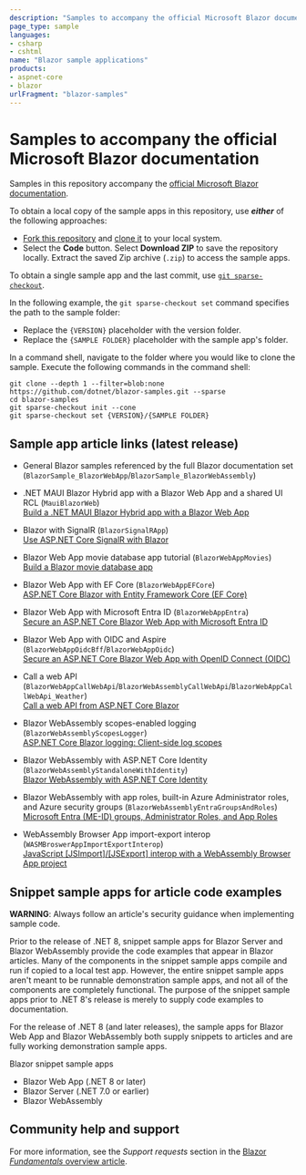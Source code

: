 ```yaml
---
description: "Samples to accompany the official Microsoft Blazor documentation."
page_type: sample
languages:
- csharp
- cshtml
name: "Blazor sample applications"
products:
- aspnet-core
- blazor
urlFragment: "blazor-samples"
---
```

# Samples to accompany the official Microsoft Blazor documentation

Samples in this repository accompany the [official Microsoft Blazor documentation](https://docs.microsoft.com/aspnet/core/blazor/).

To obtain a local copy of the sample apps in this repository, use ***either*** of the following approaches:

* [Fork this repository](https://docs.github.com/get-started/quickstart/fork-a-repo) and [clone it](https://docs.github.com/repositories/creating-and-managing-repositories/cloning-a-repository) to your local system.
* Select the **Code** button. Select **Download ZIP** to save the repository locally. Extract the saved Zip archive (`.zip`) to access the sample apps.

To obtain a single sample app and the last commit, use [`git sparse-checkout`](https://git-scm.com/docs/git-sparse-checkout).

In the following example, the `git sparse-checkout set` command specifies the path to the sample folder:

* Replace the `{VERSION}` placeholder with the version folder.
* Replace the `{SAMPLE FOLDER}` placeholder with the sample app's folder.

In a command shell, navigate to the folder where you would like to clone the sample. Execute the following commands in the command shell:

```cli
git clone --depth 1 --filter=blob:none https://github.com/dotnet/blazor-samples.git --sparse
cd blazor-samples
git sparse-checkout init --cone
git sparse-checkout set {VERSION}/{SAMPLE FOLDER}
```

## Sample app article links (latest release)

* General Blazor samples referenced by the full Blazor documentation set (`BlazorSample_BlazorWebApp`/`BlazorSample_BlazorWebAssembly`)

* .NET MAUI Blazor Hybrid app with a Blazor Web App and a shared UI RCL (`MauiBlazorWeb`)<br>[Build a .NET MAUI Blazor Hybrid app with a Blazor Web App](https://learn.microsoft.com/aspnet/core/blazor/hybrid/tutorials/maui-blazor-web-app)

* Blazor with SignalR (`BlazorSignalRApp`)<br>[Use ASP.NET Core SignalR with Blazor](https://learn.microsoft.com/aspnet/core/blazor/tutorials/signalr-blazor)

* Blazor Web App movie database app tutorial (`BlazorWebAppMovies`)<br>[Build a Blazor movie database app](https://learn.microsoft.com/aspnet/core/blazor/tutorials/movie-database-app)

* Blazor Web App with EF Core (`BlazorWebAppEFCore`)<br>[ASP.NET Core Blazor with Entity Framework Core (EF Core)](https://learn.microsoft.com/aspnet/core/blazor/blazor-ef-core)

* Blazor Web App with Microsoft Entra ID (`BlazorWebAppEntra`)<br>[Secure an ASP.NET Core Blazor Web App with Microsoft Entra ID](https://learn.microsoft.com/aspnet/core/blazor/security/blazor-web-app-with-entra)

* Blazor Web App with OIDC and Aspire (`BlazorWebAppOidcBff`/`BlazorWebAppOidc`)<br>[Secure an ASP.NET Core Blazor Web App with OpenID Connect (OIDC)](https://learn.microsoft.com/aspnet/core/blazor/security/blazor-web-app-with-oidc)

* Call a web API (`BlazorWebAppCallWebApi`/`BlazorWebAssemblyCallWebApi`/`BlazorWebAppCallWebApi_Weather`)<br>[Call a web API from ASP.NET Core Blazor](https://learn.microsoft.com/aspnet/core/blazor/call-web-api)

* Blazor WebAssembly scopes-enabled logging (`BlazorWebAssemblyScopesLogger`)<br>[ASP.NET Core Blazor logging: Client-side log scopes](https://learn.microsoft.com/aspnet/core/blazor/fundamentals/logging#client-side-log-scopes)

* Blazor WebAssembly with ASP.NET Core Identity (`BlazorWebAssemblyStandaloneWithIdentity`)<br>[Blazor WebAssembly with ASP.NET Core Identity](https://learn.microsoft.com/aspnet/core/blazor/security/webassembly/standalone-with-identity)

* Blazor WebAssembly with app roles, built-in Azure Administrator roles, and Azure security groups (`BlazorWebAssemblyEntraGroupsAndRoles`)<br>[Microsoft Entra (ME-ID) groups, Administrator Roles, and App Roles](https://learn.microsoft.com/aspnet/core/blazor/security/webassembly/microsoft-entra-id-groups-and-roles)

* WebAssembly Browser App import-export interop (`WASMBroswerAppImportExportInterop`)<br>[JavaScript [JSImport]/[JSExport] interop with a WebAssembly Browser App project](https://learn.microsoft.com/aspnet/core/client-side/dotnet-interop/wasm-browser-app)

## Snippet sample apps for article code examples

**WARNING**: Always follow an article's security guidance when implementing sample code.

Prior to the release of .NET 8, snippet sample apps for Blazor Server and Blazor WebAssembly provide the code examples that appear in Blazor articles. Many of the components in the snippet sample apps compile and run if copied to a local test app. However, the entire snippet sample apps aren't meant to be runnable demonstration sample apps, and not all of the components are completely functional. The purpose of the snippet sample apps prior to .NET 8's release is merely to supply code examples to documentation.

For the release of .NET 8 (and later releases), the sample apps for Blazor Web App and Blazor WebAssembly both supply snippets to articles and are fully working demonstration sample apps.

Blazor snippet sample apps

* Blazor Web App (.NET 8 or later)
* Blazor Server (.NET 7.0 or earlier)
* Blazor WebAssembly

## Community help and support

For more information, see the *Support requests* section in the [Blazor *Fundamentals* overview article](https://docs.microsoft.com/aspnet/core/blazor/fundamentals/#support-requests).
